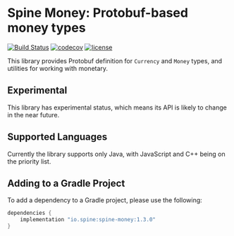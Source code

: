 # Spine Money: Protobuf-based money types

[![Build Status](https://travis-ci.com/SpineEventEngine/money.svg?branch=master)](https://travis-ci.com/SpineEventEngine/money)
[![codecov](https://codecov.io/gh/SpineEventEngine/money/branch/master/graph/badge.svg)](https://codecov.io/gh/SpineEventEngine/money)
[![license](https://img.shields.io/badge/license-Apache%20License%202.0-blue.svg?style=flat)](http://www.apache.org/licenses/LICENSE-2.0)

This library provides Protobuf definition for `Currency` and `Money` types, and 
utilities for working with monetary. 

## Experimental

This library has experimental status, which means its API is likely to change in the near future.

## Supported Languages

Currently the library supports only Java, with JavaScript and C++ being on the priority list.

## Adding to a Gradle Project

To add a dependency to a Gradle project, please use the following:

```groovy
dependencies {
    implementation "io.spine:spine-money:1.3.0"
}
```
